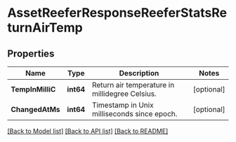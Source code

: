 # AssetReeferResponseReeferStatsReturnAirTemp

## Properties
Name | Type | Description | Notes
------------ | ------------- | ------------- | -------------
**TempInMilliC** | **int64** | Return air temperature in millidegree Celsius. | [optional] 
**ChangedAtMs** | **int64** | Timestamp in Unix milliseconds since epoch. | [optional] 

[[Back to Model list]](../README.md#documentation-for-models) [[Back to API list]](../README.md#documentation-for-api-endpoints) [[Back to README]](../README.md)


